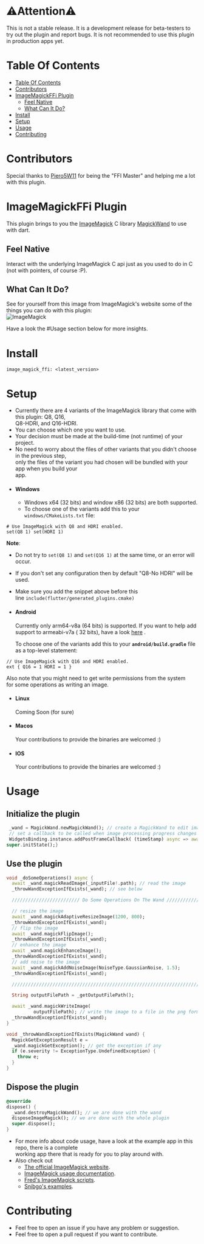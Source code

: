 # ⚠️Attention⚠️

This is not a stable release. It is a development release for beta-testers to try out the plugin and
report bugs. It is not recommended to use this plugin in production apps yet.

# Table Of Contents

- [Table Of Contents](#table-of-contents)
- [Contributors](#contributors)
- [ImageMagickFFi Plugin](#imagemagickffi-plugin)
  - [Feel Native](#feel-native)
  - [What Can It Do?](#what-can-it-do)
- [Install](#install)
- [Setup](#setup)
- [Usage](#usage)
- [Contributing](#contributing)

# Contributors

Special thanks to [Piero5W11](https://github.com/Piero512) for being the "FFI Master" and helping me
a lot with this plugin.

# ImageMagickFFi Plugin

This plugin brings to you the [ImageMagick](https://imagemagick.org/) C
library [MagickWand](https://imagemagick.org/script/magick-wand.php) to use with dart.

## Feel Native

Interact with the underlying ImageMagick C api just as you used to do in C (not with pointers, of
course :P).

## What Can It Do?

See for yourself from this image from ImageMagick's website some of the things you can do with this
plugin:    
![ImageMagick](https://imagemagick.org/image/examples.jpg)

Have a look the #Usage section below for more insights.

# Install

`image_magick_ffi: <latest_version>`

# Setup

- Currently there are 4 variants of the ImageMagick library that come with this plugin: Q8, Q16,    
  Q8-HDRI, and Q16-HDRI.
- You can choose which one you want to use.
- Your decision must be made at the build-time (not runtime) of your project.
- No need to worry about the files of other variants that you didn't choose in the previous
  step,    
  only the files of the variant you had chosen will be bundled with your app when you build your    
  app.
- #### Windows
  - Windows x64 (32 bits) and window x86 (32 bits) are both supported.
  - To choose one of the variants add this to your `windows/CMakeLists.txt` file:

 ```    
 # Use ImageMagick with Q8 and HDRI enabled.  
set(Q8 1) set(HDRI 1) 
```

**Note**:

- Do not try to `set(Q8 1)` and `set(Q16 1)` at the same time, or an error will occur.
- If you don't set any configuration then by default "Q8-No HDRI" will be used.
- Make sure you add the snippet above before this    
  line `include(flutter/generated_plugins.cmake)`
- #### Android
  Currently only arm64-v8a (64 bits) is supported. If you want to help add support to armeabi-v7a (
  32 bits), have a look [here](https://github.com/MolotovCherry/Android-ImageMagick7/discussions/95)
  .

  To choose one of the variants add this to your **`android/build.gradle`** file as a top-level
  statement:

```    
// Use ImageMagick with Q16 and HDRI enabled.   
ext { Q16 = 1 HDRI = 1 }
 ``` 

Also note that you might need to get write permissions from the system  
for some operations as writing an image.

- #### Linux
  Coming Soon (for sure)
- #### Macos
  Your contributions to provide the binaries are welcomed :)
- #### IOS
  Your contributions to provide the binaries are welcomed :)

# Usage

## Initialize the plugin

```dart @override void initState() {    
 _wand = MagickWand.newMagickWand(); // create a MagickWand to edit images    
 // set a callback to be called when image processing progress changes
 WidgetsBinding.instance.addPostFrameCallback( (timeStamp) async => await _wand.magickSetProgressMonitor( (info, offset, size, clientData) => setState(() => status = '[${info .split('/') .first}, $offset, $size, $clientData]'), ), );    
super.initState();}
 ```   

## Use the plugin

```dart
void _doSomeOperations() async {
  await _wand.magickReadImage(_inputFile!.path); // read the image
  _throwWandExceptionIfExists(_wand); // see below

  ///////////////////////// Do Some Operations On The Wand /////////////////////////

  // resize the image
  await _wand.magickAdaptiveResizeImage(1200, 800);
  _throwWandExceptionIfExists(_wand);
  // flip the image
  await _wand.magickFlipImage();
  _throwWandExceptionIfExists(_wand);
  // enhance the image
  await _wand.magickEnhanceImage();
  _throwWandExceptionIfExists(_wand);
  // add noise to the image
  await _wand.magickAddNoiseImage(NoiseType.GaussianNoise, 1.5);
  _throwWandExceptionIfExists(_wand);

  /////////////////////////////////////////////////////////////////////////////////

  String outputFilePath = _getOutputFilePath();

  await _wand.magickWriteImage(
          outputFilePath); // write the image to a file in the png format
  _throwWandExceptionIfExists(_wand);
}

void _throwWandExceptionIfExists(MagickWand wand) {
  MagickGetExceptionResult e =
  _wand.magickGetException(); // get the exception if any
  if (e.severity != ExceptionType.UndefinedException) {
    throw e;
  }
}
```   

## Dispose the plugin

```dart
@override
dispose() {
  _wand.destroyMagickWand(); // we are done with the wand 
  disposeImageMagick(); // we are done with the whole plugin
  super.dispose();
}
```

- For more info about code usage, have a look at the example app in this repo, there is a
  complete    
  working app there that is ready for you to play around with.
- Also check out
  - [The official ImageMagick website](https://imagemagick.org/).
  - [ImageMagick usage documentation](https://imagemagick.org/Usage/).
  - [Fred's ImageMagick scripts](http://www.fmwconcepts.com/imagemagick/index.php).
  - [Snibgo's examples](http://im.snibgo.com/).

# Contributing

- Feel free to open an issue if you have any problem or suggestion.
- Feel free to open a pull request if you want to contribute.